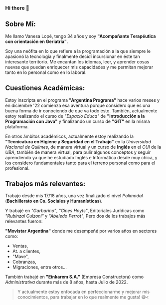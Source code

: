 ### Hi there 👋

## Sobre Mí:
Me llamo Vanesa Lopé, tengo 34 años y soy **"Acompañante Terapéutica con orientación en Geriatría"**.

Soy una neófita en lo que refiere a la programación a la que siempre le apasionó la tecnología y finalmente decidí incursionar en éste tan interesante territorio.
Me encantan los idiomas, leer, y aprender cosas nuevas que puedan enriquecer mis capacidades y me permitan mejorar tanto en lo personal como en lo laboral.

## Cuestiones Académicas:
Estoy inscripta en el programa **"Argentina Programa"** hace varios meses y en diciembre '22 comienza esa aventura porque considero que es una buena forma de ir conociendo
de que va todo ésto.
También, actualmente estoy realizando el curso de *"Espacio Educa"* de **"Introducción a la Programación con Java"** y finalizando un curso de **"GIT"** en la misma plataforma.

En otros ámbitos académicos, actualmente estoy realizando la **"Tecnicatura en Higiene y Seguridad en el Trabajo"** en la *Universidad Nacional de Quilmes*, de manera virtual y un curso de **Inglés** en el *CUI* de la *UBA*, también de manera virtual, para pulir algunos conceptos y seguir aprendiendo ya que he estudiado Inglés e Informática desde muy chica, y los considero fundamentales tanto para el terreno personal como para el profesional.

## Trabajos más relevantes:
Trabajo desde mis 17/18 años, una vez finalizado el nivel *Polimodal* (**Bachillerato en Cs. Sociales y Humanísticas**).

Y trabajé en *"Garbarino"*, *"Cines Hoyts"*, Editoriales Jurídicas como *"Rubinzal Culzoni"* y *"Abeledo Perrot"*,
Pero dos de los trabajos más relevantes fueron:

**"Movistar Argentina"** donde me desempeñé por varios años en sectores como:
- Ventas, 
- At. a clientes, 
- "Mave", 
- Cobranzas,
- Migraciones, entre otros...

También trabajé en **"Einkarem S.A."** (Empresa Constructora) como *Administrativa* durante más de 8 años, hasta Julio de 2022.



>Y actualmente estoy enfocada en perfeccionarme y mejorar mis conocimientos, para trabajar en lo que realmente me gusta! :smile:<

